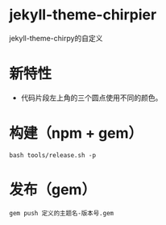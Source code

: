 # jekyll-theme-chirpier
jekyll-theme-chirpy的自定义

# 新特性
- 代码片段左上角的三个圆点使用不同的颜色。

# 构建（npm + gem）

```shell
bash tools/release.sh -p
```

# 发布（gem）

```shell
gem push 定义的主题名-版本号.gem
```
